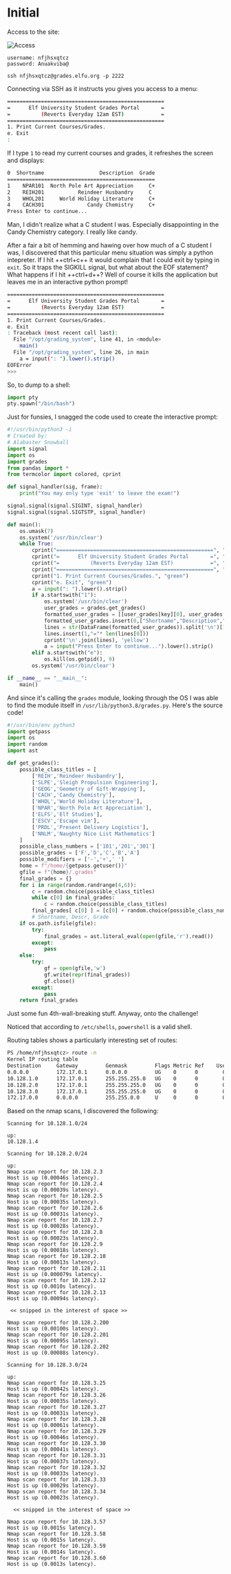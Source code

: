 # Initial

Access to the site:

![Access](/img/obj8-2/img1.png)

```text
username: nfjhsxqtcz
password: Anuakviba@

ssh nfjhsxqtcz@grades.elfu.org -p 2222
```

Connecting via SSH as it instructs you gives you access to a menu:

```sh
===================================================
=      Elf University Student Grades Portal       =
=          (Reverts Everyday 12am EST)            =
===================================================
1. Print Current Courses/Grades.
e. Exit
: 
```

If I type `1` to read my current courses and grades, it refreshes the screen and displays:

```sh
0  Shortname                  Description  Grade
================================================
1    NPAR101  North Pole Art Appreciation     C+
2    REIH201           Reindeer Husbandry     C 
3    WHOL201     World Holiday Literature     C+
4    CACH301              Candy Chemistry     C+
Press Enter to continue...

```

Man, I didn't realize what a C student I was. Especially disappointing in the Candy Chemistry category. I really like candy.

After a fair a bit of hemming and hawing over how much of a C student I was, I discovered that this particular menu situation was simply a python intepreter. If I hit ++ctrl+c++ it would complain that I could exit by typing in `exit`. So it traps the SIGKILL signal, but what about the EOF statement? What happens if I hit ++ctrl+d++? Well of course it kills the application but leaves me in an interactive python prompt!

```sh
===================================================
=      Elf University Student Grades Portal       =
=          (Reverts Everyday 12am EST)            =
===================================================
1. Print Current Courses/Grades.
e. Exit
: Traceback (most recent call last):
  File "/opt/grading_system", line 41, in <module>
    main()
  File "/opt/grading_system", line 26, in main
    a = input(": ").lower().strip()
EOFError
>>> 
```

So, to dump to a shell:

```python
import pty
pty.spawn("/bin/bash")
```

Just for funsies, I snagged the code used to create the interactive prompt:

```python
#!/usr/bin/python3 -i
# Created by:
# Alabaster Snowball
import signal
import os
import grades
from pandas import *
from termcolor import colored, cprint

def signal_handler(sig, frame):
    print("You may only type 'exit' to leave the exam!")

signal.signal(signal.SIGINT, signal_handler)
signal.signal(signal.SIGTSTP, signal_handler)

def main():
    os.umask(7)
    os.system('/usr/bin/clear')
    while True:
        cprint("===================================================", "cyan")
        cprint("=      Elf University Student Grades Portal       =", "cyan")
        cprint("=          (Reverts Everyday 12am EST)            =", "cyan")
        cprint("===================================================", "cyan")
        cprint("1. Print Current Courses/Grades.", "green")
        cprint("e. Exit", "green")
        a = input(": ").lower().strip()
        if a.startswith("1"):
            os.system('/usr/bin/clear')
            user_grades = grades.get_grades()
            formatted_user_grades = [[user_grades[key][0], user_grades[key][1], user_grades[key][2]] for key in user_grades.keys()]
            formatted_user_grades.insert(0,["Shortname","Description","Grade"])
            lines = str(DataFrame(formatted_user_grades)).split('\n')[1:]
            lines.insert(1,"="* len(lines[0]))
            cprint('\n'.join(lines), 'yellow')
            a = input("Press Enter to continue...").lower().strip()
        elif a.startswith("e"):
            os.kill(os.getpid(), 9)
        os.system('/usr/bin/clear')

if __name__ == "__main__":
    main()
```

And since it's calling the `grades` module, looking through the OS I was able to find the module itself in `/usr/lib/python3.8/grades.py`. Here's the source code!

```python
#!/usr/bin/env python3
import getpass
import os
import random
import ast

def get_grades():
    possible_class_titles = [
        ['REIH','Reindeer Husbandry'],
        ['SLPE','Sleigh Propulsion Engineering'],
        ['GEOG','Geometry of Gift-Wrapping'],
        ['CACH','Candy Chemistry'],
        ['WHOL','World Holiday Literature'],
        ['NPAR','North Pole Art Appreciation'],
        ['ELFS','Elf Studies'],
        ['ESCV','Escape vim'],
        ['PRDL','Present Delivery Logistics'],
        ['NNLM','Naughty Nice List Mathematics']
    ]
    possible_class_numbers = ['101','201','301']
    possible_grades = ['F','D','C','B','A']
    possible_modifiers = ['-','+',' ']
    home = f"/home/{getpass.getuser()}"
    gfile = f"{home}/.grades"
    final_grades = {}
    for i in range(random.randrange(4,6)):
        c = random.choice(possible_class_titles)
        while c[0] in final_grades:
            c = random.choice(possible_class_titles)
        final_grades[ c[0] ] = [c[0] + random.choice(possible_class_numbers), c[1], (random.choice(possible_grades) + random.choice(possible_modifiers)).replace("F-",'F ').replace("F+",'F ')]
        # Shortname, Descr, Grade
    if os.path.isfile(gfile):
        try:
            final_grades = ast.literal_eval(open(gfile,'r').read())
        except:
            pass
    else:
        try:
            gf = open(gfile,'w')
            gf.write(repr(final_grades))
            gf.close()
        except:
            pass
    return final_grades
```

Just some fun 4th-wall-breaking stuff. Anyway, onto the challenge!

Noticed that according to `/etc/shells`, `powershell` is a valid shell.

Routing tables shows a particularly interesting set of routes:

```sh
PS /home/nfjhsxqtcz> route -n
Kernel IP routing table
Destination     Gateway         Genmask         Flags Metric Ref    Use Iface
0.0.0.0         172.17.0.1      0.0.0.0         UG    0      0        0 eth0
10.128.1.0      172.17.0.1      255.255.255.0   UG    0      0        0 eth0
10.128.2.0      172.17.0.1      255.255.255.0   UG    0      0        0 eth0
10.128.3.0      172.17.0.1      255.255.255.0   UG    0      0        0 eth0
172.17.0.0      0.0.0.0         255.255.0.0     U     0      0        0 eth0
```

Based on the nmap scans, I discovered the following:

```
Scanning for 10.128.1.0/24

up:
10.128.1.4 
```

```text
Scanning for 10.128.2.0/24

up:
Nmap scan report for 10.128.2.3
Host is up (0.00046s latency).
Nmap scan report for 10.128.2.4
Host is up (0.00039s latency).
Nmap scan report for 10.128.2.5
Host is up (0.00035s latency).
Nmap scan report for 10.128.2.6
Host is up (0.00031s latency).
Nmap scan report for 10.128.2.7
Host is up (0.00028s latency).
Nmap scan report for 10.128.2.8
Host is up (0.00023s latency).
Nmap scan report for 10.128.2.9
Host is up (0.00018s latency).
Nmap scan report for 10.128.2.10
Host is up (0.00013s latency).
Nmap scan report for 10.128.2.11
Host is up (0.000079s latency).
Nmap scan report for 10.128.2.12
Host is up (0.0010s latency).
Nmap scan report for 10.128.2.13
Host is up (0.00094s latency).

 << snipped in the interest of space >>

Nmap scan report for 10.128.2.200
Host is up (0.00100s latency).
Nmap scan report for 10.128.2.201
Host is up (0.00095s latency).
Nmap scan report for 10.128.2.202
Host is up (0.00088s latency).
```

```text
Scanning for 10.128.3.0/24

up:
Nmap scan report for 10.128.3.25
Host is up (0.00042s latency).
Nmap scan report for 10.128.3.26
Host is up (0.00035s latency).
Nmap scan report for 10.128.3.27
Host is up (0.00031s latency).
Nmap scan report for 10.128.3.28
Host is up (0.00061s latency).
Nmap scan report for 10.128.3.29
Host is up (0.00046s latency).
Nmap scan report for 10.128.3.30
Host is up (0.00041s latency).
Nmap scan report for 10.128.3.31
Host is up (0.00037s latency).
Nmap scan report for 10.128.3.32
Host is up (0.00033s latency).
Nmap scan report for 10.128.3.33
Host is up (0.00029s latency).
Nmap scan report for 10.128.3.34
Host is up (0.00023s latency).

  << snipped in the interest of space >>

Nmap scan report for 10.128.3.57
Host is up (0.0015s latency).
Nmap scan report for 10.128.3.58
Host is up (0.0015s latency).
Nmap scan report for 10.128.3.59
Host is up (0.0014s latency).
Nmap scan report for 10.128.3.60
Host is up (0.0013s latency).
```